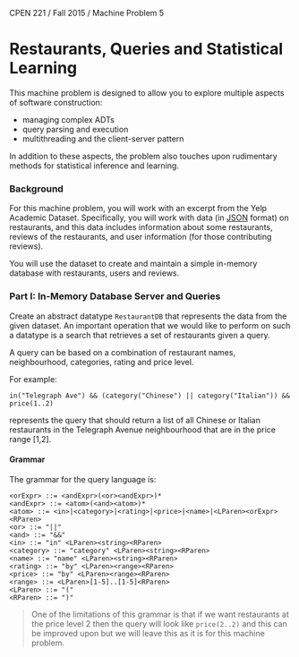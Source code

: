 CPEN 221 / Fall 2015 / Machine Problem 5

Restaurants, Queries and Statistical Learning
===

This machine problem is designed to allow you to explore multiple aspects of software construction:
+ managing complex ADTs
+ query parsing and execution
+ multithreading and the client-server pattern

In addition to these aspects, the problem also touches upon rudimentary methods for statistical inference and learning.

### Background

For this machine problem, you will work with an excerpt from the Yelp Academic Dataset. Specifically, you will work with data (in [JSON](https://en.wikipedia.org/wiki/JSON) format) on restaurants, and this data includes information about some restaurants, reviews of the restaurants, and user information (for those contributing reviews).

You will use the dataset to create and maintain a simple in-memory database with restaurants, users and reviews.

### Part I: In-Memory Database Server and Queries

Create an abstract datatype `RestaurantDB` that represents the data from the given dataset. An important operation that we would like to perform on such a datatype is a search that retrieves a set of restaurants given a query.

A query can be based on a combination of restaurant names, neighbourhood, categories, rating and price level. 

For example:
```
in("Telegraph Ave") && (category("Chinese") || category("Italian")) && price(1..2)
```
represents the query that should return a list of all Chinese or Italian restaurants in the Telegraph Avenue neighbourhood that are in the price range [1,2].

#### Grammar

The grammar for the query language is:
```
<orExpr> ::= <andExpr>(<or><andExpr>)*
<andExpr> ::= <atom>(<and><atom>)*
<atom> ::= <in>|<category>|<rating>|<price>|<name>|<LParen><orExpr><RParen>
<or> ::= "||"
<and> ::= "&&"
<in> ::= "in" <LParen><string><RParen>
<category> ::= "category" <LParen><string><RParen>
<name> ::= "name" <LParen><string><RParen>
<rating> ::= "by" <LParen><range><RParen>
<price> ::= "by" <LParen><range><RParen>
<range> ::= <LParen>[1-5]..[1-5]<RParen>
<LParen> ::= "("
<RParen> ::= ")"
```

> One of the limitations of this grammar is that if we want restaurants at the price level 2 then the query will look like `price(2..2)` and this can be improved upon but we will leave this as it is for this machine problem.